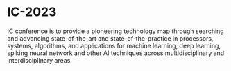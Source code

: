# IC-2023
IC conference is to provide a pioneering technology map through searching and advancing state-of-the-art and state-of-the-practice in processors, systems, algorithms, and applications for machine learning, deep learning, spiking neural network and other AI techniques across multidisciplinary and interdisciplinary areas.
